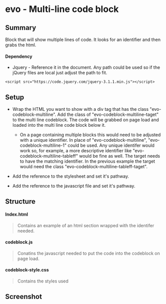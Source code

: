 # evo - Multi-line code block

## Summary

Block that will show multiple lines of code. It looks for an identifier and then grabs the html.  

#### Dependency
* Jquery - Reference it in the document.  Any path could be used so if the jQuery files are local just adjust the path to fit.
````shell
<script src="https://code.jquery.com/jquery-3.1.1.min.js"></script>
````

## Setup 

* Wrap the HTML you want to show with a div tag that has the class "evo-codeblock-multiline".  Add the class of "evo-codeblock-multiline-taget" to the multi line codeblock.  The code will be grabbed on page load and loaded into the multi line code block below it.

    * On a page containing multiple blocks this would need to be adjusted with a unique identifier.  In place of "evo-codeblock-multiline", "evo-codeblock-multiline-1" could be used.  Any unique identifer would work so, for example, a more descriptive identifier like "evo-codeblock-multiline-tableff" would be fine as well.  The target  needs to have the matching identifier.  In the previous example the target would need the class "evo-codeblock-multiline-tableff-taget".

* Add the reference to the stylesheet and set it's pathway.

* Add the reference to the javascript file and set it's pathway.

## Structure

#### Index.html
> Contains an example of an html section wrapped with the identifer needed.

#### codeblock.js
> Conatins the javascript needed to put the code into the codeblock on page load.

#### codeblock-style.css
> Contains the styles used

## Screenshot